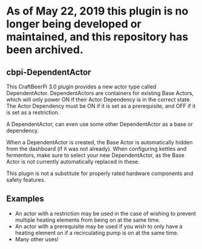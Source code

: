 # As of May 22, 2019 this plugin is no longer being developed or maintained, and this repository has been archived.

## cbpi-DependentActor
This CraftBeerPi 3.0 plugin provides a new actor type called DependentActor. DependentActors are containers for existing Base Actors, which will only power ON if their Actor Dependency is in the correct state. The Actor Dependency must be ON if it is set as a prerequisite, and OFF if it is set as a restriction.

A DependentActor, can even use some other DependentActor as a base or dependency.

When a DependentActor is created, the Base Actor is automatically hidden from the dashboard (if it was not already). When configuring kettles and fermentors, make sure to select your new DependentActor, as the Base Actor is not currently automatically replaced in these.

This plugin is not a substitute for properly rated hardware components and safety features.

## Examples
* An actor with a restriction may be used in the case of wishing to prevent multiple heating elements from being on at the same time. 
* An actor with a prerequisite may be used if you wish to only have a heating element on if a recirculating pump is on at the same time.
* Many other uses!
